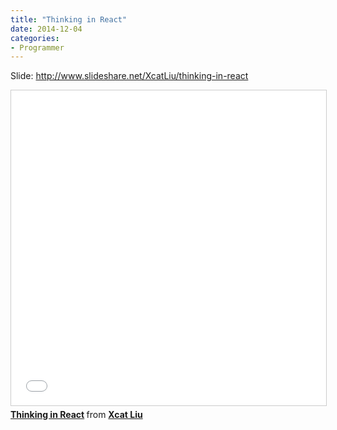 ```yaml
---
title: "Thinking in React"
date: 2014-12-04
categories:
- Programmer
---
```


Slide: http://www.slideshare.net/XcatLiu/thinking-in-react

<iframe src="//www.slideshare.net/slideshow/embed_code/key/3pZSE2dB085cKD" width="620" height="504" frameborder="0" marginwidth="0" marginheight="0" scrolling="no" style="border:1px solid #CCC; border-width:1px; margin-bottom:5px; max-width: 100%;" allowfullscreen> </iframe> <div style="margin-bottom:5px"> <strong> <a href="//www.slideshare.net/XcatLiu/thinking-in-react" title="Thinking in React" target="_blank">Thinking in React</a> </strong> from <strong><a href="//www.slideshare.net/XcatLiu" target="_blank">Xcat Liu</a></strong> </div>
